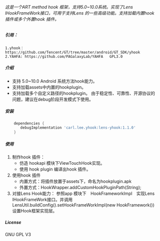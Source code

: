 ###### 这是一个ART method hook 框架，支持5.0~10.0系统。实现了Lens IHookFrameWork接口，可用于支持Lens 的一些高级功能。支持加载内置hook插件或多个外置hook 插件。 

##### 引用：
	1.yhook：https://github.com/Tencent/GT/tree/master/android/GT_SDK/yhook
	2.YAHFA: https://github.com/PAGalaxyLab/YAHFA   GPL3.0

##### 介绍
* 支持 5.0~10.0 Android 系统方法hook能力。
* 支持加载assets中内置的hookplugin。
* 支持加载多个自定义路径的hookplugin。
由于稳定性、可靠性、开源协议的问题，建议在debug阶段开发模式下使用。

##### 安装
```Groovy
	dependencies {
	   debugImplementation 'carl.lee.yhook:lens-yhook:1.1.0'
	}
```

##### 使用
1. 制作hook 插件：
	*  仿造 hookapi 模块下ViewTouchHook实现。
	*  使用 hook plugin 编译出hook 插件。
2. 使用hook 插件
	* 内置方式：将插件放置于assets下，命名为hookplugin.apk
	* 外置方式：HookWrapper.addCustomHookPluginPath(String);
3. 对接Lens Hook能力：
	参照app 模块下　HookFrameworkImpl　实现Lens IHookFrameWork接口。并调用LensUtil.buildConfig().setHookFrameWorkImpl(new HookFramework())设置Hook框架实现层。
	
##### License
GNU GPL V3